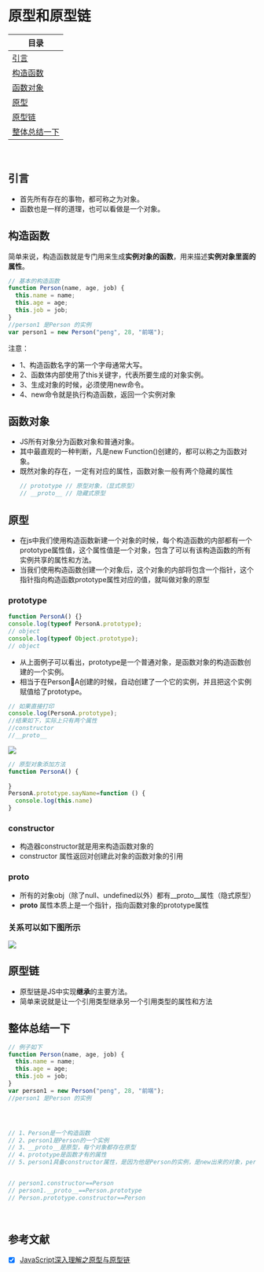 
# 原型和原型链


<!-- 目录开始 -->
| 目录 |
| --- |
| [引言](#chapter-one) |
| <a name="catalog-chapter-two" id="catalog-chapter-two"></a>[构造函数](#chapter-two) |
| <a name="catalog-chapter-three" id="catalog-chapter-three"></a>[函数对象](#chapter-three) |
| <a name="catalog-chapter-four" id="catalog-chapter-four"></a>[原型](#chapter-four) |
| <a name="catalog-chapter-five" id="catalog-chapter-five"></a>[原型链](#chapter-five) |
| <a name="catalog-chapter-six" id="catalog-chapter-six"></a>[整体总结一下](#chapter-six) |
<!-- 目录结束 -->
<br/>



## <a name="chapter-one" id="chapter-one"></a>引言
* 首先所有存在的事物，都可称之为对象。
* 函数也是一样的道理，也可以看做是一个对象。
  
## <a name="chapter-two" id="chapter-two"></a>构造函数

简单来说，构造函数就是专门用来生成**实例对象的函数**，用来描述**实例对象里面的属性**。

```js
// 基本的构造函数
function Person(name, age, job) {
  this.name = name;
  this.age = age;
  this.job = job;
}
//person1 是Person 的实例
var person1 = new Person("peng", 28, "前端");   
```

注意：
* 1、构造函数名字的第一个字母通常大写。
* 2、函数体内部使用了this关键字，代表所要生成的对象实例。
* 3、生成对象的时候，必须使用new命令。
* 4、new命令就是执行构造函数，返回一个实例对象



## <a name="chapter-three" id="chapter-three"></a>函数对象
* JS所有对象分为函数对象和普通对象。
* 其中最直观的一种判断，凡是new Function()创建的，都可以称之为函数对象。
* 既然对象的存在，一定有对应的属性，函数对象一般有两个隐藏的属性
  ```js
  // prototype // 原型对象，（显式原型）
  // __proto__ // 隐藏式原型
  ```

## <a name="chapter-four" id="chapter-four"></a>原型
* 在js中我们使用构造函数新建一个对象的时候，每个构造函数的内部都有一个prototype属性值，这个属性值是一个对象，包含了可以有该构造函数的所有实例共享的属性和方法。
* 当我们使用构造函数创建一个对象后，这个对象的内部将包含一个指针，这个指针指向构造函数prototype属性对应的值，就叫做对象的原型
  









### prototype

```js
function PersonA() {}
console.log(typeof PersonA.prototype);
// object
console.log(typeof Object.prototype); 
// object
```

* 从上面例子可以看出，prototype是一个普通对象，是函数对象的构造函数创建的一个实例。
* 相当于在PersonA创建的时候，自动创建了一个它的实例，并且把这个实例赋值给了prototype。

  
```js
// 如果直接打印
console.log(PersonA.prototype);
//结果如下，实际上只有两个属性
//constructor
//__proto__
```
 
![](https://p3-juejin.byteimg.com/tos-cn-i-k3u1fbpfcp/577e3e44e91f4a2286d561e8a15f5aa3~tplv-k3u1fbpfcp-zoom-1.image)


```js
// 原型对象添加方法
function PersonA() {
  
}
PersonA.prototype.sayName=function () {
  console.log(this.name)
}
```





### constructor
* 构造器constructor就是用来构造函数对象的
* constructor 属性返回对创建此对象的函数对象的引用


### __proto__
* 所有的对象obj（除了null、undefined以外）都有__proto__属性（隐式原型）
* __proto__ 属性本质上是一个指针，指向函数对象的prototype属性


### 关系可以如下图所示
![](https://p3-juejin.byteimg.com/tos-cn-i-k3u1fbpfcp/0aa3f71e2b6045749e518ca8a3ed01b8~tplv-k3u1fbpfcp-zoom-1.image)





## <a name="chapter-five" id="chapter-five"></a>原型链
* 原型链是JS中实现**继承**的主要方法。
* 简单来说就是让一个引用类型继承另一个引用类型的属性和方法

## <a name="chapter-six" id="chapter-six"></a>整体总结一下
```js
// 例子如下
function Person(name, age, job) {
  this.name = name;
  this.age = age;
  this.job = job;
}
var person1 = new Person("peng", 28, "前端");
//person1 是Person 的实例   




// 1、Person是一个构造函数
// 2、person1是Person的一个实例
// 3、__proto__是原型，每个对象都存在原型
// 4、prototype是函数才有的属性
// 5、person1具备constructor属性，是因为他是Person的实例，是new出来的对象，person1 的 constructor


// person1.constructor==Person
// person1.__proto__==Person.prototype
// Person.prototype.constructor==Person
```
<br/>

## 参考文献
* [x] [JavaScript深入理解之原型与原型链](http://cavszhouyou.top/JavaScript%E6%B7%B1%E5%85%A5%E7%90%86%E8%A7%A3%E4%B9%8B%E5%8E%9F%E5%9E%8B%E4%B8%8E%E5%8E%9F%E5%9E%8B%E9%93%BE.html)

<br/>



